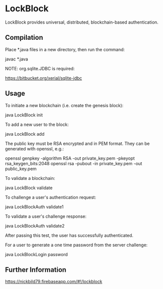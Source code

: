 # LockBlock

LockBlock provides universal, distributed, blockchain-based authentication.

## Compilation


Place *.java files in a new directory, then run the command:

javac *.java

NOTE: org.sqlite.JDBC is required:

https://bitbucket.org/xerial/sqlite-jdbc

## Usage

To initiate a new blockchain (i.e. create the genesis block):

java LockBlock init <BLOCKCHAIN-FILE-NAME>

To add a new user to the block:

java LockBlock add <EXISTING-BLOCKCHAIN-FILE-NAME> <USERNAME> <USER-PUBLIC-KEY>

The public key must be RSA encrypted and in PEM format.  They can be generated with openssl, e.g.:

openssl genpkey -algorithm RSA -out private_key.pem -pkeyopt rsa_keygen_bits:2048
openssl rsa -pubout -in private_key.pem -out public_key.pem

To validate a blockchain:

java LockBlock validate <EXISTING-BLOCKCHAIN-FILE-NAME>

To challenge a user's authentication request:

java LockBlockAuth validate1 <EXISTING-BLOCKCHAIN-FILE-NAME> <USERNAME>

To validate a user's challenge response:

java LockBlockAuth validate2 <USERNAME> <ONE-TIME-PASSWORD>

After passing this test, the user has successfully authenticated.

For a user to generate a one time password from the server challenge:

java LockBlockLogin password <USER-PRIVATE-KEY> <CHALLENGE-TEXT>

## Further Information

https://nickbild79.firebaseapp.com/#!/lockblock


